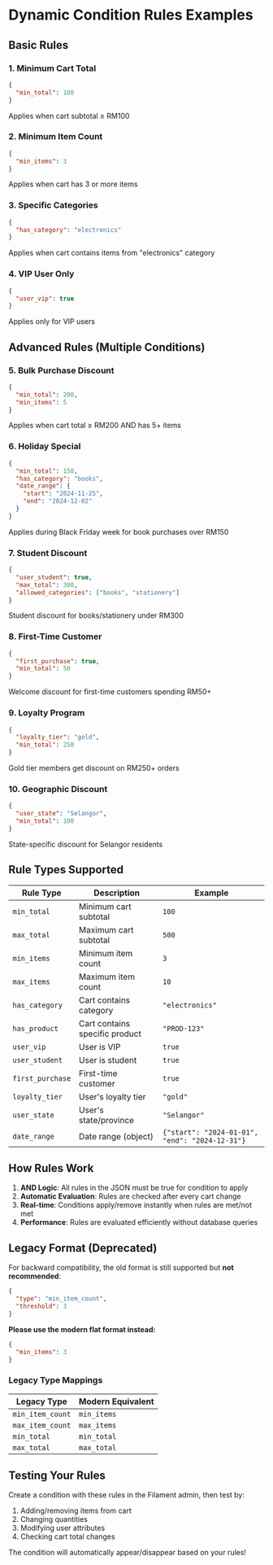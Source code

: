 # Dynamic Condition Rules Examples

## Basic Rules

### 1. Minimum Cart Total
```json
{
  "min_total": 100
}
```
Applies when cart subtotal ≥ RM100

### 2. Minimum Item Count
```json
{
  "min_items": 3
}
```
Applies when cart has 3 or more items

### 3. Specific Categories
```json
{
  "has_category": "electronics"
}
```
Applies when cart contains items from "electronics" category

### 4. VIP User Only
```json
{
  "user_vip": true
}
```
Applies only for VIP users

## Advanced Rules (Multiple Conditions)

### 5. Bulk Purchase Discount
```json
{
  "min_total": 200,
  "min_items": 5
}
```
Applies when cart total ≥ RM200 AND has 5+ items

### 6. Holiday Special
```json
{
  "min_total": 150,
  "has_category": "books",
  "date_range": {
    "start": "2024-11-25",
    "end": "2024-12-02"
  }
}
```
Applies during Black Friday week for book purchases over RM150

### 7. Student Discount
```json
{
  "user_student": true,
  "max_total": 300,
  "allowed_categories": ["books", "stationery"]
}
```
Student discount for books/stationery under RM300

### 8. First-Time Customer
```json
{
  "first_purchase": true,
  "min_total": 50
}
```
Welcome discount for first-time customers spending RM50+

### 9. Loyalty Program
```json
{
  "loyalty_tier": "gold",
  "min_total": 250
}
```
Gold tier members get discount on RM250+ orders

### 10. Geographic Discount
```json
{
  "user_state": "Selangor",
  "min_total": 100
}
```
State-specific discount for Selangor residents

## Rule Types Supported

| Rule Type | Description | Example |
|-----------|-------------|---------|
| `min_total` | Minimum cart subtotal | `100` |
| `max_total` | Maximum cart subtotal | `500` |
| `min_items` | Minimum item count | `3` |
| `max_items` | Maximum item count | `10` |
| `has_category` | Cart contains category | `"electronics"` |
| `has_product` | Cart contains specific product | `"PROD-123"` |
| `user_vip` | User is VIP | `true` |
| `user_student` | User is student | `true` |
| `first_purchase` | First-time customer | `true` |
| `loyalty_tier` | User's loyalty tier | `"gold"` |
| `user_state` | User's state/province | `"Selangor"` |
| `date_range` | Date range (object) | `{"start": "2024-01-01", "end": "2024-12-31"}` |

## How Rules Work

1. **AND Logic**: All rules in the JSON must be true for condition to apply
2. **Automatic Evaluation**: Rules are checked after every cart change
3. **Real-time**: Conditions apply/remove instantly when rules are met/not met
4. **Performance**: Rules are evaluated efficiently without database queries

## Legacy Format (Deprecated)

For backward compatibility, the old format is still supported but **not recommended**:

```json
{
  "type": "min_item_count",
  "threshold": 3
}
```

**Please use the modern flat format instead:**

```json
{
  "min_items": 3
}
```

### Legacy Type Mappings

| Legacy Type | Modern Equivalent |
|-------------|-------------------|
| `min_item_count` | `min_items` |
| `max_item_count` | `max_items` |
| `min_total` | `min_total` |
| `max_total` | `max_total` |

## Testing Your Rules

Create a condition with these rules in the Filament admin, then test by:
1. Adding/removing items from cart
2. Changing quantities
3. Modifying user attributes
4. Checking cart total changes

The condition will automatically appear/disappear based on your rules!